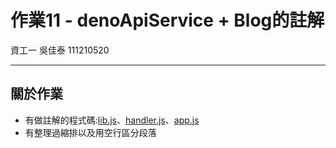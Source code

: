 # 作業11 - denoApiService + Blog的註解
資工一 吳佳泰 111210520

---

## 關於作業

* 有做註解的程式碼:[lib.js](/wp/Homework11/denoApiService/lib.js)、[handler.js](/wp/Homework11/denoApiService/handler.js)、[app.js](/wp/Homework11/denoApiService/app.js)
* 有整理過縮排以及用空行區分段落